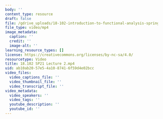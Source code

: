 ```yaml
---
body: ''
content_type: resource
draft: false
file: /gdrive_uploads/18-102-introduction-to-functional-analysis-spring-2021/1jNmPdFOnL9uAoAWgUYyCqnotLG1oVNkW/18102-sp21-lecture-2.mp4
file_type: video/mp4
image_metadata:
  caption: ''
  credit: ''
  image-alt: ''
learning_resource_types: []
license: https://creativecommons.org/licenses/by-nc-sa/4.0/
resourcetype: Video
title: 18.102 SP21 Lecture 2.mp4
uid: ab10ab20-57e5-4a10-8741-6f59d4e02bcc
video_files:
  video_captions_file: ''
  video_thumbnail_file: ''
  video_transcript_file: ''
video_metadata:
  video_speakers: ''
  video_tags: ''
  youtube_description: ''
  youtube_id: ''
---
```

